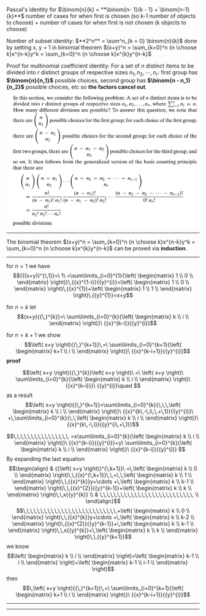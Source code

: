Pascal's identity for $\binom{n}{k} = **\binom{n- 1}{k - 1} + \binom{n-1}{k}**$
	number of cases for when first is chosen (so k-1 number of objects to choose) + number of cases for when first is not chosen (k objects to choose)

Number of subset identity: $**2^n** = \sum^n_{k = 0} \binom{n}{k}$
	done by setting x, y = 1 in binomial theorem $(x+y)^n = \sum_{k=0}^n {n \choose k}x^{n-k}y^k = \sum_{k=0}^n {n \choose k}x^{k}y^{n-k}$

Proof for multinomial coefficient identity: 
For a set of $n$ distinct items to be divided into $r$ distinct groups of respective sizes $n_1, n_2, \cdots , n_r$: first group has **$\binom{n}{n_1}$** possible choices, second group has **$\binom{n - n_1}{n_2}$** possible choices, etc so **the factors cancel out**.
	![](z_attachments/Pasted%20image%2020250131160312.png)

***

The binomial theorem $(x+y)^n = \sum_{k=0}^n {n \choose k}x^{n-k}y^k = \sum_{k=0}^n {n \choose k}x^{k}y^{n-k}$ can be proved via **induction**.

---

for $n=1$ we have 
$${{(x+y)}^{\,1}}=\ 1\ =\sum\limits_{i=0}^{1}{\left( \begin{matrix}
   1  \\
   0  \\
\end{matrix} \right)}\,{{x}^{1-i}}{{y}^{i}}=\left( \begin{matrix}
   1  \\
   0  \\
\end{matrix} \right)\,{{x}^{1}}+\left( \begin{matrix}
   1  \\
   1  \\
\end{matrix} \right)\,{{y}^{1}}=x+y$$

for $n=k$ let
$$(x+y){{\,}^{k}}=\ \sum\limits_{i=0}^{k}{\left( \begin{matrix}
   k  \\
   i  \\
\end{matrix} \right)}\ {{x}^{k-i}}{{y}^{i}}$$

for $n=k+1$ we show
$$\left( x+y \right){{\,}^{k+1}}\,=\ \sum\limits_{i=0}^{k+1}{\left( \begin{matrix}
   k+1  \\
   i  \\
\end{matrix} \right)}\ {{x}^{k-i+1}}{{y}^{i}}$$
**proof**

$$\left( x+y \right){{\,}^{k}}\left( x+y \right)\ =\ \left( x+y \right)\ \sum\limits_{i=0}^{k}{\left( \begin{matrix}
   k  \\
   i  \\
\end{matrix} \right)\ {{x}^{k-i}}}\ {{y}^{i}}\quad $$
as a result
$$\left( x+y \right){{\,}^{k+1}}=\sum\limits_{i=0}^{k}{\,\,\,\left( \begin{matrix}
   k  \\
   i  \\
\end{matrix} \right)}\ {{x}^{k\,-\,i\,\,+\,1}}{{y}^{i}}\ +\,\sum\limits_{i=0}^{k}{\,\,\left( \begin{matrix}
   k  \\
   i  \\
\end{matrix} \right)}\ {{x}^{k\,-\,i}}{{y}^{i\,+\,1}}$$

$$\,\,\,\,\,\,\,\,\,\,\,\,\,\,\,\, =x\sum\limits_{i=0}^{k}{\left( \begin{matrix}
   k  \\
   i  \\
\end{matrix} \right)}\ {{x}^{k-i}}{{y}^{i}}+y\ \sum\limits_{i=0}^{k}{\left( \begin{matrix}
   k  \\
   i  \\
\end{matrix} \right)}\ {{x}^{k-i}}{{y}^{i}}
$$
By expanding the last equation
$$\begin{align}
  & {{\left( x+y \right)}^{\,k+1}}\ =\,\left( \begin{matrix}
   k  \\
   0  \\
\end{matrix} \right)\,\,{{x}^{\,k+1}}\,\,+\,\,\left( \begin{matrix}
   k  \\
   1  \\
\end{matrix} \right)\,\,{{x}^{k}}y+\cdots +\,\left( \begin{matrix}
   k  \\
   k-1  \\
\end{matrix} \right)\,\,{{x}^{2}}{{y}^{k-1}}+\left( \begin{matrix}
   k  \\
   k  \\
\end{matrix} \right)\,\,x{{y}^{k}} \\ 
 & \,\,\,\,\,\,\,\,\,\,\,\,\,\,\,\,\,\,\,\,\,\,\,\,\,\,\, \\ 
\end{align}$$
$$\,\,\,\,\,\,\,\,\,\,\,\,\,\,\,\,\,\,\,\,\,\,\,\,\,\,\,+\left( \begin{matrix}
   k  \\
   0  \\
\end{matrix} \right)\,\,{{x}^{k}}y+\cdots +\,\left( \begin{matrix}
   k  \\
   k-2  \\
\end{matrix} \right)\,{{x}^{2}}{{y}^{k-1}}+\,\left( \begin{matrix}
   k  \\
   k-1  \\
\end{matrix} \right)\,\,x{{y}^{k}}+\,\left( \begin{matrix}
   k  \\
   k  \\
\end{matrix} \right)\,\,{{y}^{k+1}}$$
we know$$\left( \begin{matrix}
   k  \\
   i  \\
\end{matrix} \right)=\left( \begin{matrix}
   k-1  \\
   i  \\
\end{matrix} \right)+\left( \begin{matrix}
   k-1  \\
   i-1  \\
\end{matrix} \right)$$
then
$$\,\left( x+y \right){{\,}^{k+1}}\,=\ \sum\limits_{i=0}^{k+1}{\left( \begin{matrix}
   k+1  \\
   i  \\
\end{matrix} \right)}\ {{x}^{k-i+1}}{{y}^{i}}$$

---
***
